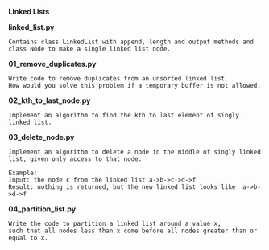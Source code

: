 
**Linked Lists**


**linked_list.py**

    Contains class LinkedList with append, length and output methods and class Node to make a single linked list node.


**01_remove_duplicates.py**

    Write code to remove duplicates from an unsorted linked list.
    How would you solve this problem if a temporary buffer is not allowed.


**02_kth_to_last_node.py**

    Implement an algorithm to find the kth to last element of singly linked list.


**03_delete_node.py**

    Implement an algorithm to delete a node in the middle of singly linked list, given only access to that node.

    Example:
    Input: the node c from the linked list a->b->c->d->f
    Result: nothing is returned, but the new linked list looks like  a->b->d->f


**04_partition_list.py**

    Write the code to partition a linked list around a value x,
    such that all nodes less than x come before all nodes greater than or equal to x.
